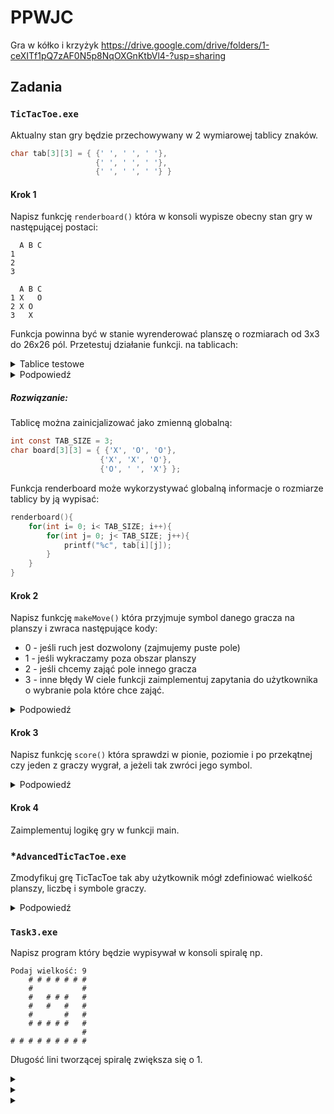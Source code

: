 # PPWJC

Gra w kółko i krzyżyk
https://drive.google.com/drive/folders/1-ceXITf1pQ7zAF0N5p8NqOXGnKtbVl4-?usp=sharing

## Zadania

### `TicTacToe.exe`
Aktualny stan gry będzie przechowywany w 2 wymiarowej tablicy znaków.
```c
char tab[3][3] = { {' ', ' ', ' '},
                   {' ', ' ', ' '},
                   {' ', ' ', ' '} }
```
#### Krok 1
Napisz funkcję `renderboard()` która w konsoli wypisze obecny stan gry w następującej postaci:
```terminal
  A B C
1   
2   
3   
```

```terminal
  A B C
1 X   O
2 X O
3   X
```
Funkcja powinna być w stanie wyrenderować planszę o rozmiarach od 3x3 do 26x26 pól.
Przetestuj działanie funkcji.
na tablicach:
<details>
<summary>Tablice testowe</summary>

```c
int const TAB_SIZE = 4;
char board[TAB_SIZE][TAB_SIZE] = { {' ', ' ', ' ', ' '},
                                  {' ', ' ', ' ', ' '},
                                  {' ', ' ', ' ', ' '},
                                  {' ', ' ', ' ', ' '} };
```

```c
//Można zmienić rozmiar tablicy na mniejszy/więszy
int const TAB_SIZE = 26;
char board[TAB_SIZE][TAB_SIZE];
//w funkcji main ustawiane są wartośći w tablicy
int main(int argc, char const *argv[])
{
    for (size_t i = 0; i < TAB_SIZE; i++)
    {
        for (size_t j = 0; j < TAB_SIZE; j++)
        {
            board[i][j] = ' ';
        }
    }
    return 0;
}
```

</details>

<details>
<summary>Podpowiedź</summary>

```c
// Typ char przechowuje liczby od 0 do 255 które w funkcji printf() są dekodowane na znaki widoczne w konsoli.
// A - 65
// Z - 90
// a - 97
// z - 122
for(char i = 65; i<91; i++){
    printf("%c ", i);
}
```

Nagłowki kolumn można wypisać przed wypisywaniem wartości planszy.

Nagłówki wierszy można wypisać przed iteracją po drugim wymiarze tablicy.
</details>

##### Rozwiązanie:

Tablicę można zainicjalizować jako zmienną globalną:

```c
int const TAB_SIZE = 3;
char board[3][3] = { {'X', 'O', 'O'},
                    {'X', 'X', 'O'},
                    {'O', ' ', 'X'} };
```

Funkcja renderboard może wykorzystywać globalną informacje o rozmiarze tablicy by ją wypisać:

```c
renderboard(){
    for(int i= 0; i< TAB_SIZE; i++){
        for(int j= 0; j< TAB_SIZE; j++){
            printf("%c", tab[i][j]);
        }
    }
}
```

#### Krok 2
Napisz funkcję `makeMove()` która przyjmuje symbol danego gracza na planszy i zwraca następujące kody:
- 0 - jeśli ruch jest dozwolony (zajmujemy puste pole)
- 1 - jeśli wykraczamy poza obszar planszy
- 2 - jeśli chcemy zająć pole innego gracza
- 3 - inne błędy
W ciele funkcji zaimplementuj zapytania do użytkownika o wybranie pola które chce zająć.

<details>
<summary>Podpowiedź</summary>

Za pomocą instrukcji scanf() możemy odczytać kilka wartości jednocześnie.

```c
char col;
int row;
printf("Podaj wartośc col i row np.  ", player);
scanf(" %c %i", &col, &row);
```

Po odczytaniu wartości wystarczy zamienic je na indeksy (numerowane od 0) i sprawdzić odpowiednie warunki.
</details>

#### Krok 3
Napisz funkcję `score()` która sprawdzi w pionie, poziomie i po przekątnej czy jeden z graczy wygrał, a jeżeli tak zwróci jego symbol.

<details>
<summary>Podpowiedź</summary>

Należy sprawdzać czy w kolumach, wierszach, na przekątnych znajdują się takie same znaki.
Jeśli natrafimy na znak ' ' możemy przerwać dalsze poszukiwania w kolumnie, wierszu, na przekątnej. Podobnie jesli natrafimy na symbol innego gracza.

</details>

#### Krok 4
Zaimplementuj logikę gry w funkcji main.

### *`AdvancedTicTacToe.exe`

Zmodyfikuj grę TicTacToe tak aby użytkownik mógł zdefiniować wielkość planszy, liczbę i symbole graczy.

<details>
<summary>Podpowiedź</summary>

```c
#include <stdlib.h>
#include <stdio.h>

// Zmienne globalne dostępne dla funkcji
// wskaźnik na pierwszy element tablicy
int *board;
// rozmiar tablicy
int BOARD_SIZE = 3;

int main(int argc, char const *argv[])
{
    // Talice w pamięci są przechowyane w kolejnych adresach
    int tab[2][3] = { {1,2,3},{4,5,6} };
    int tab_size = sizeof(tab)/sizeof(int);
    printf("tab_size = %i\n",tab_size);
    int iterations = 0;
    for (int *i = tab; iterations < (sizeof(tab)/sizeof(int)); i++)
    {
        printf("%i ", *i);
        iterations++;
    }
    printf("\n");

    // Rozmiar tablicy 2x3 typu int to (2*int)*(3*int) gdzie int to wielkość typu int.
    int size = (BOARD_SIZE * sizeof(int)) * (BOARD_SIZE * sizeof(int));
    // funkcja maloc() zarezerwuje w pamięci określoną liczbę bajtów i zwróci wskaźnik do pierwszego bajtu.
    board = malloc(size);
    
    // wiedząc że plansza ma rozmiar 3x3 co 3 komórka w pamięci będzie początkiem nowego wiersza.
    int row = 0;
    for (int *rowwsk = board; row < BOARD_SIZE; rowwsk + BOARD_SIZE)
    {
        int col = 0;
        for (int *colwsk = rowwsk; col < BOARD_SIZE; colwsk++)
        {
            *colwsk = 0;
            col++;
        }
        row++;
    }

    row = 0;
    for (int *rowwsk = board; row < BOARD_SIZE; rowwsk + BOARD_SIZE)
    {
        int col = 0;
        for (int *colwsk = rowwsk; col < BOARD_SIZE; colwsk++)
        {
            printf("board[%i][%i] = %i \t",row, col,*colwsk);
            col++;
        }
        printf("\n");
        row++;
    }

    // free zwalnia pamięć
    free(board);
    return 0;
}
```

</details>

### `Task3.exe`

Napisz program który będzie wypisywał w konsoli spiralę np.

```
Podaj wielkość: 9
    # # # # # # #               
    #           #
    #   # # #   #
    #   #   #   #
    #       #   #
    # # # # #   #
                #
# # # # # # # # #
```

Długość lini tworzącej spiralę zwiększa się o 1.

<details>
<summary></summary>

Jak obliczyć wielkość tablicy przechowującej spiralę o wielkościach: 5, 6, 7, 8?

</details>

<details>
<summary></summary>

Jak wyznaczyć początek rysowania spirali?

</details>


<details>
<summary></summary>

Które indeksy tablicy zmieniać poruszając się na północ, wschód, południe, zachód?

</details>
          
 
      